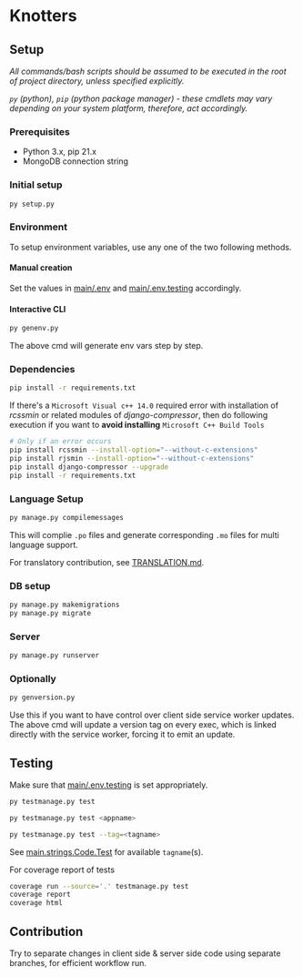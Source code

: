 # Knotters

## Setup

_All commands/bash scripts should be assumed to be executed in the root of project directory, unless specified explicitly._

_`py` (python), `pip` (python package manager) - these cmdlets may vary depending on your system platform, therefore, act accordingly._

### Prerequisites

- Python 3.x, pip 21.x
- MongoDB connection string

### Initial setup

```bash
py setup.py
```

### Environment

To setup environment variables, use any one of the two following methods.

#### Manual creation

Set the values in [main/.env](main/.env) and [main/.env.testing](main/.env.testing) accordingly.

#### Interactive CLI

```py
py genenv.py
```

The above cmd will generate env vars step by step.

### Dependencies

```bash
pip install -r requirements.txt
```

If there's a ```Microsoft Visual c++ 14.0``` required error with installation of _rcssmin_ or related modules of _django-compressor_, then do following execution if you want to **avoid installing** ```Microsoft C++ Build Tools```

```bash
# Only if an error occurs
pip install rcssmin --install-option="--without-c-extensions"
pip install rjsmin --install-option="--without-c-extensions"
pip install django-compressor --upgrade
pip install -r requirements.txt
```

### Language Setup

```bash
py manage.py compilemessages
```

This will complie `.po` files and generate corresponding `.mo` files for multi language support.

For translatory contribution, see [TRANSLATION.md](TRANSLATION.md).

### DB setup

```bash
py manage.py makemigrations
py manage.py migrate
```

### Server

```bash
py manage.py runserver
```

### Optionally

```bash
py genversion.py
```

Use this if you want to have control over client side service worker updates. The above cmd will update a version tag on every exec, which is linked directly with the service worker, forcing it to emit an update.

## Testing

Make sure that [main/.env.testing](main/.env.testing) is set appropriately.

```bash
py testmanage.py test
```

```bash
py testmanage.py test <appname>
```

```bash
py testmanage.py test --tag=<tagname>
```

See [main.strings.Code.Test](https://github.com/knottersbot/knotters/blob/7a6632741ba93fc7a62d140b9f953d8bc8084286/main/strings.py#L45) for available `tagname`(s).

For coverage report of tests

```bash
coverage run --source='.' testmanage.py test
coverage report
coverage html
```

## Contribution

Try to separate changes in client side & server side code using separate branches, for efficient workflow run.
